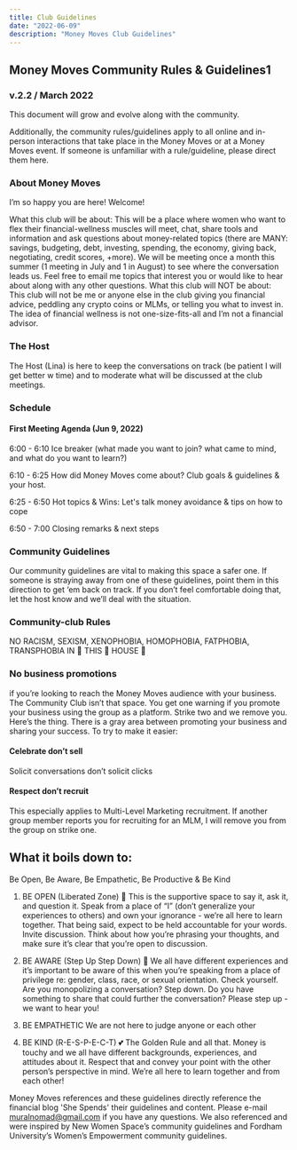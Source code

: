 ```yaml
---
title: Club Guidelines
date: "2022-06-09"
description: "Money Moves Club Guidelines"
---
```


## Money Moves Community Rules & Guidelines1

### v.2.2 / March 2022

This document will grow and evolve along with the community.

Additionally, the community rules/guidelines apply to all online and in-person interactions that take place in the Money Moves or at a Money Moves event. If someone is unfamiliar with a rule/guideline, please direct them here.

### About Money Moves

I’m so happy you are here! Welcome!

What this club will be about: This will be a place where women who want to flex their financial-wellness muscles will meet, chat, share tools and information and ask questions about money-related topics (there are MANY: savings, budgeting, debt, investing, spending, the economy, giving back, negotiating, credit scores, +more).
We will be meeting once a month this summer (1 meeting in July and 1 in August) to see where the conversation leads us. Feel free to email me topics that interest you or would like to hear about along with any other questions.
What this club will NOT be about: This club will not be me or anyone else in the club giving you financial advice, peddling any crypto coins or MLMs, or telling you what to invest in. The idea of financial wellness is not one-size-fits-all and I’m not a financial advisor.

### The Host

The Host (Lina) is here to keep the conversations on track (be patient I will get better w time) and to moderate what will be discussed at the club meetings.

### Schedule

#### First Meeting Agenda (Jun 9, 2022)

6:00 - 6:10 Ice breaker (what made you want to join? what came to mind, and what do you want to learn?)

6:10 - 6:25 How did Money Moves come about? Club goals & guidelines & your host.

6:25 - 6:50 Hot topics & Wins: Let's talk money avoidance & tips on how to cope

6:50 - 7:00 Closing remarks & next steps

### Community Guidelines

Our community guidelines are vital to making this space a safer one. If someone is straying away from one of these guidelines, point them in this direction to get ‘em back on track. If you don’t feel comfortable doing that, let the host know and we’ll deal with the situation.

### Community-club Rules

NO RACISM, SEXISM, XENOPHOBIA, HOMOPHOBIA, FATPHOBIA, TRANSPHOBIA IN 👏 THIS 👏 HOUSE 👏

### No business promotions

if you’re looking to reach the Money Moves audience with your business. The Community Club isn’t that space.
You get one warning if you promote your business using the group as a platform. Strike two and we remove you.
Here’s the thing. There is a gray area between promoting your business and sharing your success. To try to make it easier:

#### Celebrate don’t sell

Solicit conversations don’t solicit clicks

#### Respect don’t recruit

This especially applies to Multi-Level Marketing recruitment. If another group member reports you for recruiting for an MLM, I will remove you from the group on strike one.

## What it boils down to:

Be Open, Be Aware, Be Empathetic, Be Productive & Be Kind

1. BE OPEN (Liberated Zone) 💬
   This is the supportive space to say it, ask it, and question it.
   Speak from a place of “I” (don’t generalize your experiences to others) and own your ignorance - we’re all here to learn together. That being said, expect to be held accountable for your words.
   Invite discussion. Think about how you’re phrasing your thoughts, and make sure it’s clear that you’re open to discussion.

2. BE AWARE (Step Up Step Down) 👀
   We all have different experiences and it’s important to be aware of this when you’re speaking from a place of privilege re: gender, class, race, or sexual orientation. Check yourself.
   Are you monopolizing a conversation? Step down. Do you have something to share that could further the conversation? Please step up - we want to hear you!

3. BE EMPATHETIC
   We are not here to judge anyone or each other

4. BE KIND (R-E-S-P-E-C-T) 💕
   The Golden Rule and all that. Money is touchy and we all have different backgrounds, experiences, and attitudes about it. Respect that and convey your point with the other person’s perspective in mind. We’re all here to learn together and from each other!

Money Moves references and these guidelines directly reference the financial blog 'She Spends' their guidelines and content. Please e-mail muralnomad@gmail.com if you have any questions. We also referenced and were inspired by New Women Space’s community guidelines and Fordham University’s Women’s Empowerment community guidelines.
